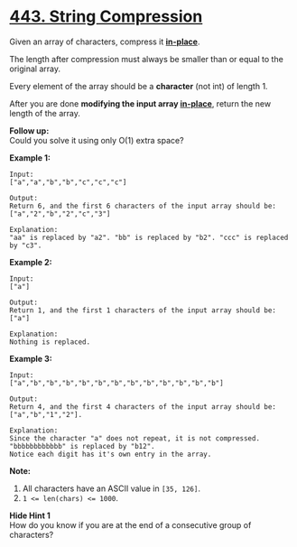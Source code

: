 # [443. String Compression](https://leetcode.com/problems/string-compression/)

Given an array of characters, compress it **[in-place](https://www.wikiwand.com/en/In-place_algorithm)**.

The length after compression must always be smaller than or equal to the original array.

Every element of the array should be a **character** (not int) of length 1.

After you are done **modifying the input array [in-place](https://www.wikiwand.com/en/In-place_algorithm)**, return the new length of the array.

**Follow up:**  
Could you solve it using only O(1) extra space?

**Example 1:**

    Input:
    ["a","a","b","b","c","c","c"]

    Output:
    Return 6, and the first 6 characters of the input array should be: ["a","2","b","2","c","3"]

    Explanation:
    "aa" is replaced by "a2". "bb" is replaced by "b2". "ccc" is replaced by "c3".

**Example 2:**

    Input:
    ["a"]

    Output:
    Return 1, and the first 1 characters of the input array should be: ["a"]

    Explanation:
    Nothing is replaced.

**Example 3:**

    Input:
    ["a","b","b","b","b","b","b","b","b","b","b","b","b"]

    Output:
    Return 4, and the first 4 characters of the input array should be: ["a","b","1","2"].

    Explanation:
    Since the character "a" does not repeat, it is not compressed. "bbbbbbbbbbbb" is replaced by "b12".
    Notice each digit has it's own entry in the array.

**Note:**

1. All characters have an ASCII value in `[35, 126]`.
2. `1 <= len(chars) <= 1000`.

**Hide Hint 1**  
How do you know if you are at the end of a consecutive group of characters?

